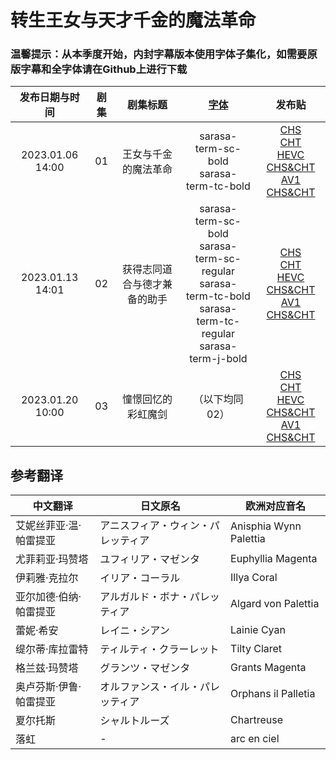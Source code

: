 # 转生王女与天才千金的魔法革命

### 温馨提示：从本季度开始，内封字幕版本使用字体子集化，如需要原版字幕和全字体请在Github上进行下载

发布日期与时间 | 剧集 | 剧集标题 | [字体](https://drive.google.com/drive/folders/1iypa6zAL0BJhom4-htpNNXLzyMMuB_xx?usp=sharing) | 发布贴
:---: | :---: | :---: | :---: | :---: 
2023.01.06 14:00 | 01 | 王女与千金的魔法革命 | sarasa-term-sc-bold <br/> sarasa-term-tc-bold | [CHS](https://bangumi.moe/torrent/63b7b8a01bdd67000741f6b2)<br/>[CHT](https://bangumi.moe/torrent/63b7b8c41bdd67000741f700)<br/>[HEVC CHS&CHT](https://bangumi.moe/torrent/63b7b8ee1bdd67000741f773)<br/>[AV1 CHS&CHT](https://bangumi.moe/torrent/63c2a0091bdd67000764c074)
2023.01.13 14:01 | 02 | 获得志同道合与德才兼备的助手 | sarasa-term-sc-bold <br/> sarasa-term-sc-regular <br/> sarasa-term-tc-bold <br/> sarasa-term-tc-regular <br/>sarasa-term-j-bold | [CHS](https://bangumi.moe/torrent/63c0f3b21bdd6700075f94ed)<br/>[CHT](https://bangumi.moe/torrent/63c0f3e91bdd6700075f95d9)<br/>[HEVC CHS&CHT](https://bangumi.moe/torrent/63c0f42a1bdd6700075f96a0)<br/>[AV1 CHS&CHT](https://bangumi.moe/torrent/63c2a4f21bdd67000764ce72)
2023.01.20 10:00 | 03 | 憧憬回忆的彩虹魔剑 | （以下均同02） | [CHS](https://bangumi.moe/torrent/63c9f5ad5fa12c000738be0b)<br/>[CHT](https://bangumi.moe/torrent/63c9f67e5fa12c000738c11e)<br/>[HEVC CHS&CHT](https://bangumi.moe/torrent/63c9f6ba5fa12c000738c209)<br/>[AV1 CHS&CHT](https://bangumi.moe/torrent/63c9f7385fa12c000738c3e4)

## 参考翻译

中文翻译 | 日文原名 | 欧洲对应音名 | 
--- | ---| ---
艾妮丝菲亚·温·帕雷提亚 | アニスフィア・ウィン・パレッティア | Anisphia Wynn Palettia
尤菲莉亚·玛赞塔 | ユフィリア・マゼンタ | Euphyllia Magenta
伊莉雅·克拉尔 | イリア・コーラル | Illya Coral
亚尔加德·伯纳·帕雷提亚 | アルガルド・ボナ・パレッティア | Algard von Palettia
蕾妮·希安 | レイニ・シアン | Lainie Cyan
缇尔蒂·库拉雷特 | ティルティ・クラーレット | Tilty Claret
格兰兹·玛赞塔 | グランツ・マゼンタ | Grants Magenta
奥卢芬斯·伊鲁·帕雷提亚 | オルファンス・イル・パレッティア | Orphans il Palletia
夏尔托斯 | シャルトルーズ | Chartreuse
落虹 | - | arc en ciel

